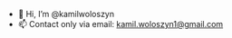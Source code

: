 - 👋 Hi, I’m @kamilwoloszyn
- 📫 Contact only via email: kamil.woloszyn1@gmail.com


<!---
kamilwoloszyn/kamilwoloszyn is a ✨ special ✨ repository because its `README.md` (this file) appears on your GitHub profile.
You can click the Preview link to take a look at your changes.
--->
